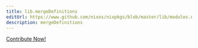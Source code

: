 ```yaml
---
title: lib.mergeDefinitions
editUrl: https://www.github.com/nixos/nixpkgs/blob/master/lib/modules.nix#L822C22
description: mergeDefinitions
---
```


<a href="https://www.github.com/nixos/nixpkgs/blob/master/lib/modules.nix#L822C22">Contribute Now!</a>
